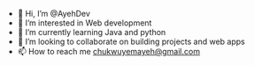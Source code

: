 - 👋 Hi, I’m @AyehDev
- 👀 I’m interested in Web development
- 🌱 I’m currently learning Java and python
- 💞️ I’m looking to collaborate on building projects and web apps
- 📫 How to reach me chukwuyemayeh@gmail.com

<!---
AyehDev/AyehDev is a ✨ special ✨ repository because its `README.md` (this file) appears on your GitHub profile.
You can click the Preview link to take a look at your changes.
--->

